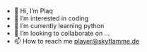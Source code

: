 - 👋 Hi, I’m Plaq
- 👀 I’m interested in coding
- 🌱 I’m currently learning python
- 💞️ I’m looking to collaborate on ...
- 📫 How to reach me player@skyflamme.de

<!---
Skyflamme/Skyflamme is a ✨ special ✨ repository because its `README.md` (this file) appears on your GitHub profile.
You can click the Preview link to take a look at your changes.
--->
